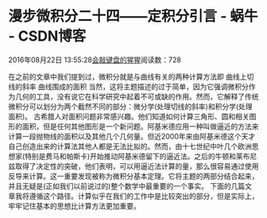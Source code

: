 
# 漫步微积分二十四——定积分引言 - 蜗牛 - CSDN博客


2016年08月22日 13:55:28[会敲键盘的猩猩](https://me.csdn.net/u010182633)阅读数：728


在之前的文章中我们提到过，微积分就是与曲线有关的两种计算方法即
曲线上切线的斜率
曲线围成的面积
当然，这将主题描述的过于简单，因为它强调微积分作为几何的工具，没有说它在科学研究中起着不可或缺的作用。然而，它解释了传统微积分可以划分为两个截然不同的部分：微分学(处理切线的斜率)和积分学(处理面积)。
古希腊人对面积问题非常感兴趣。他们知道如何计算三角形、圆和相关图形的面积，但是任何其他图形是一个新问题。阿基米德应用一种叫做逼近的方法来计算一段抛物线的面积以及其他几个几何量。但近2000年来由阿基米德这个天才自己创造出来的计算法其他人都是无法比拟的。然而，由十七世纪中叶几个欧洲思想家(特别是费马和帕斯卡)开始推动阿基米德留下的逼近法。之后的牛顿和莱布尼兹取得了决定性的突破，他们表明，可以用逼近法计算的量，那么很容易通过使用反导来计算。这一重要发现被称为微积分基本定理。它将主题的两部分结合起来，并且无疑是(正如我们以前说过的)整个数学中最重要的一个事实。
下面的几篇文章我将遵循这个路径。计算似乎在我们的工作中是比较突出的部分，但是实际上，牢牢记住基本的思想比计算方法更加重要。

